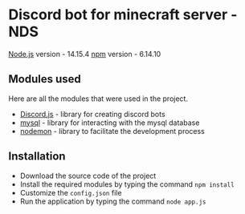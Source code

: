 # Discord bot for minecraft server - NDS
[Node.js](https://nodejs.org/) version - 14.15.4
[npm](https://www.npmjs.com/) version - 6.14.10

## Modules used
Here are all the modules that were used in the project.
- [Discord.js](https://discord.js.org/) - library for creating discord bots
- [mysql](https://www.npmjs.com/package/mysql) - library for interacting with the mysql database
- [nodemon](https://www.npmjs.com/package/nodemon) - library to facilitate the development process

## Installation
- Download the source code of the project
- Install the required modules by typing the command `npm install`
- Customize the `config.json` file
- Run the application by typing the command `node app.js`
